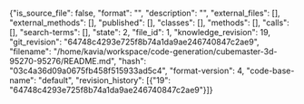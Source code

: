 {"is_source_file": false, "format": "", "description": "", "external_files": [], "external_methods": [], "published": [], "classes": [], "methods": [], "calls": [], "search-terms": [], "state": 2, "file_id": 1, "knowledge_revision": 19, "git_revision": "64748c4293e725f8b74a1da9ae246740847c2ae9", "filename": "/home/kavia/workspace/code-generation/cubemaster-3d-95270-95276/README.md", "hash": "03c4a36d09a0675fb458f515933ad5c4", "format-version": 4, "code-base-name": "default", "revision_history": [{"19": "64748c4293e725f8b74a1da9ae246740847c2ae9"}]}